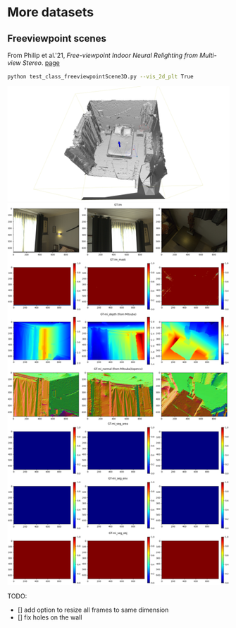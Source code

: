 # More datasets
## Freeviewpoint scenes

From Philip et al.'21, *Free-viewpoint Indoor Neural Relighting from Multi-view Stereo*. [page](https://repo-sam.inria.fr/fungraph/deep-indoor-relight/#code)

``` bash
python test_class_freeviewpointScene3D.py --vis_2d_plt True
```

![](images/demo_freeviewpoint_o3d.png)
![](images/demo_freeviewpoint_plt_2d.png)

TODO:
- [] add option to resize all frames to same dimension
- [] fix holes on the wall